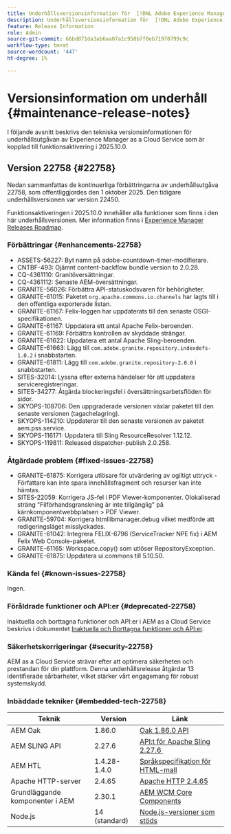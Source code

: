 ```yaml
---
title: Underhållsversionsinformation för  [!DNL Adobe Experience Manager] as a Cloud Service som är kopplad till 2025.10.0-funktionsaktivering.
description: Underhållsversionsinformation för  [!DNL Adobe Experience Manager] as a Cloud Service som är kopplad till 2025.10.0-funktionsaktivering.
feature: Release Information
role: Admin
source-git-commit: 66bd871da3ab6aa07a1c950b7f0eb71970799c9c
workflow-type: tm+mt
source-wordcount: '447'
ht-degree: 1%

---
```


# Versionsinformation om underhåll {#maintenance-release-notes}

I följande avsnitt beskrivs den tekniska versionsinformationen för underhållsutgåvan av Experience Manager as a Cloud Service som är kopplad till funktionsaktivering i 2025.10.0.

## Version 22758 {#22758}

Nedan sammanfattas de kontinuerliga förbättringarna av underhållsutgåva 22758, som offentliggjordes den 1 oktober 2025. Den tidigare underhållsversionen var version 22450.

Funktionsaktiveringen i 2025.10.0 innehåller alla funktioner som finns i den här underhållsversionen. Mer information finns i [Experience Manager Releases Roadmap](https://experienceleague.adobe.com/en/docs/experience-manager-release-information/aem-release-updates/update-releases-roadmap).

### Förbättringar {#enhancements-22758}

* ASSETS-56227: Byt namn på adobe-countdown-timer-modifierare.
* CNTBF-493: Ojämnt content-backflow bundle version to 2.0.28.
* CQ-4361110: Granitöversättningar.
* CQ-4361112: Senaste AEM-översättningar.
* GRANITE-56026: Förbättra API-statuskodsvaren för behörigheter.
* GRANITE-61015: Paketet `org.apache.commons.io.channels` har lagts till i den offentliga exporterade listan.
* GRANITE-61167: Felix-loggen har uppdaterats till den senaste OSGI-specifikationen.
* GRANITE-61167: Uppdatera ett antal Apache Felix-beroenden.
* GRANITE-61169: Förbättra kontrollen av skyddade strängar.
* GRANITE-61622: Uppdatera ett antal Apache Sling-beroenden.
* GRANITE-61663: Lägg till `com.adobe.granite.repository.indexdefs-1.0.2` i snabbstarten.
* GRANITE-61811: Lägg till `com.adobe.granite.repository-2.0.0` i snabbstarten.
* SITES-32014: Lyssna efter externa händelser för att uppdatera serviceregistreringar.
* SITES-34277: Åtgärda blockeringsfel i översättningsarbetsflöden för sidor.
* SKYOPS-108706: Den uppgraderade versionen växlar paketet till den senaste versionen (tagachelagring).
* SKYOPS-114210: Uppdaterar till den senaste versionen av paketet aem.pss.service.
* SKYOPS-116171: Uppdatera till Sling ResourceResolver 1.12.12.
* SKYOPS-119811: Released dispatcher-publish 2.0.258.

### Åtgärdade problem {#fixed-issues-22758}

* GRANITE-61875: Korrigera utlösare för utvärdering av ogiltigt uttryck - Författare kan inte spara innehållsfragment och resurser kan inte hämtas.
* SITES-22059: Korrigera JS-fel i PDF Viewer-komponenter. Olokaliserad sträng &quot;Filförhandsgranskning är inte tillgänglig&quot; på kärnkomponentwebbplatsen > PDF Viewer.
* GRANITE-59704: Korrigera htmllibmanager.debug vilket medförde att redigeringsläget misslyckades.
* GRANITE-61042: Integrera FELIX-6796 (ServiceTracker NPE fix) i AEM Felix Web Console-paketet.
* GRANITE-61165: Workspace.copy() som utlöser RepositoryException.
* GRANITE-61875: Uppdatera ui.commons till 5.10.50.

### Kända fel {#known-issues-22758}

Ingen.

### Föråldrade funktioner och API:er {#deprecated-22758}

Inaktuella och borttagna funktioner och API:er i AEM as a Cloud Service beskrivs i dokumentet [Inaktuella och Borttagna funktioner och API:er](/help/release-notes/deprecated-removed-features.md).

### Säkerhetskorrigeringar {#security-22758}

AEM as a Cloud Service strävar efter att optimera säkerheten och prestandan för din plattform. Denna underhållsrelease åtgärdar 13 identifierade sårbarheter, vilket stärker vårt engagemang för robust systemskydd.

### Inbäddade tekniker {#embedded-tech-22758}

| Teknik | Version | Länk |
|---|---|---|
| AEM Oak | 1.86.0 | [Oak 1.86.0 API](https://www.javadoc.io/doc/org.apache.jackrabbit/oak-api/1.86/index.html) |
| AEM SLING API | 2.27.6 | [API:t för Apache Sling 2.27.6 &#x200B;](https://www.javadoc.io/doc/org.apache.sling/org.apache.sling.api/latest/index.html) |
| AEM HTL | 1.4.28-1.4.0 | [Språkspecifikation för HTML-mall](https://github.com/adobe/htl-spec) |
| Apache HTTP-server | 2.4.65 | [Apache HTTP 2.4.65](https://apache.googlesource.com/httpd/+/refs/tags/2.4.65/CHANGES) |
| Grundläggande komponenter i AEM | 2.30.1 | [AEM WCM Core Components](https://github.com/adobe/aem-core-wcm-components) |
| Node.js | 14 (standard) | [Node.js-versioner som stöds](https://experienceleague.adobe.com/en/docs/experience-manager-cloud-service/content/implementing/developing/developing-with-front-end-pipelines#node-versions) |
